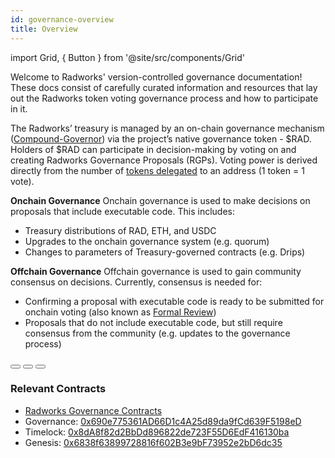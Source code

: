 ```yaml
---
id: governance-overview
title: Overview
---
```


import Grid, { Button } from '@site/src/components/Grid'

Welcome to Radworks' version-controlled governance documentation! These docs consist of carefully curated information
and resources that lay out the Radworks token voting governance process and how to participate in it.

The Radworks’ treasury is managed by an on-chain governance mechanism ([Compound-Governor](https://wiki.tally.xyz/docs/compound-governor)) via the project’s native governance token - $RAD. Holders of $RAD can participate in decision-making by voting on and creating Radworks Governance Proposals (RGPs). Voting power is derived directly from the number of [tokens delegated](https://github.com/radicle-foundation/radworks-governance/blob/main/manual.md#delegating) to an address (1 token = 1 vote). 

**Onchain Governance**
Onchain governance is used to make decisions on proposals that include executable code. This includes:
* Treasury distributions of RAD, ETH, and USDC
* Upgrades to the onchain governance system (e.g. quorum)
* Changes to parameters of Treasury-governed contracts (e.g. Drips)

**Offchain Governance** 
Offchain governance is used to gain community consensus on decisions. Currently, consensus is needed for:
*  Confirming a proposal with executable code is ready to be submitted for onchain voting (also known as [Formal Review](https://github.com/radicle-foundation/radworks-governance/blob/main/manual.md#formal-review))
*  Proposals that do not include executable code, but still require consensus from the community (e.g. updates to the governance process)

<Grid>
  <Button
    href="https://github.com/radicle-foundation/radworks-governance/blob/main/manual.md#proposal-process"
    title="Create a proposal"
    cta="Learn more about the RGP process"
  >
  </Button>
  <Button
    href="https://github.com/radicle-foundation/radworks-governance/blob/main/manual.md#voting"
    title="Vote on proposals"
    cta="Learn how to vote on-chain and off-chain"
  >
  </Button>
  <Button
    href="https://github.com/radicle-dev/radicle-governance/blob/main/manual.md#delegating"
    title="Delegate votes"
    cta="Learn how to delegate"
  >
  </Button>
</Grid>

### Relevant Contracts

* [Radworks Governance Contracts](https://github.com/radicle-foundation/radworks-governance/blob/main/manual.md#formal-review)
* Governance: [0x690e775361AD66D1c4A25d89da9fCd639F5198eD](https://etherscan.io/address/0x690e775361AD66D1c4A25d89da9fCd639F5198eD)
* Timelock: [0x8dA8f82d2BbDd896822de723F55D6EdF416130ba](https://etherscan.io/address/0x8dA8f82d2BbDd896822de723F55D6EdF416130ba)
* Genesis: [0x6838f63899728816f602B3e9bF73952e2bD6dc35](https://etherscan.io/address/0x6838f63899728816f602B3e9bF73952e2bD6dc35)
